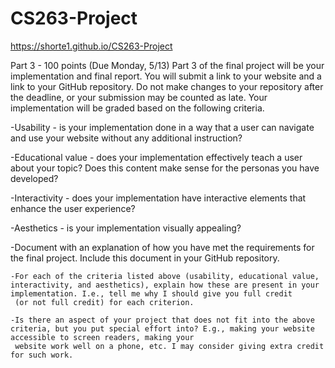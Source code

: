 # CS263-Project
https://shorte1.github.io/CS263-Project


Part 3 - 100 points (Due Monday, 5/13)
Part 3 of the final project will be your implementation and final report. You will submit a link to your website and a link to your GitHub repository. Do not make changes to your repository after the deadline, or your submission may be counted as late. Your implementation will be graded based on the following criteria.

-Usability - is your implementation done in a way that a user can navigate and use your website without any additional instruction?

-Educational value - does your implementation effectively teach a user about your topic? Does this content make sense for the personas you have developed?

-Interactivity - does your implementation have interactive elements that enhance the user experience?

-Aesthetics - is your implementation visually appealing?

-Document with an explanation of how you have met the requirements for the final project. Include this document in your GitHub repository.

    -For each of the criteria listed above (usability, educational value, interactivity, and aesthetics), explain how these are present in your implementation. I.e., tell me why I should give you full credit 
     (or not full credit) for each criterion.
     
    -Is there an aspect of your project that does not fit into the above criteria, but you put special effort into? E.g., making your website accessible to screen readers, making your 
     website work well on a phone, etc. I may consider giving extra credit for such work.
